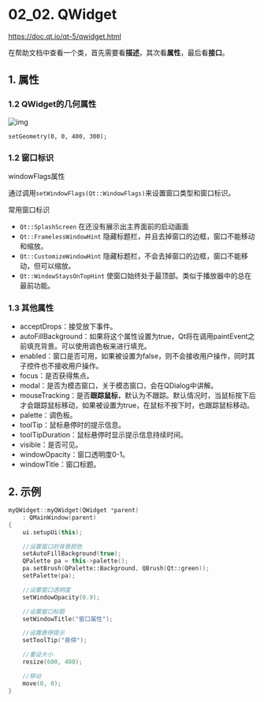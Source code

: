 # 02_02. QWidget

https://doc.qt.io/qt-5/qwidget.html

在帮助文档中查看一个类，首先需要看**描述**，其次看**属性**，最后看**接口**。

## 1. 属性

### 1.2 QWidget的几何属性

![img](assets/v2-b2601bff061435c50a57035de0b826db_hd.jpg)

```
setGeometry(0, 0, 400, 300);
```

### 1.2 窗口标识

windowFlags属性

通过调用`setWindowFlags(Qt::WindowFlags)`来设置窗口类型和窗口标识。

常用窗口标识

- `Qt::SplashScreen` 在还没有展示出主界面前的启动画面
- `Qt::FramelessWindowHint` 隐藏标题栏，并且去掉窗口的边框，窗口不能移动和缩放。
- `Qt::CustomizeWindowHint` 隐藏标题栏，不会去掉窗口的边框，窗口不能移动，但可以缩放。
- `Qt::WindowStaysOnTopHint` 使窗口始终处于最顶部。类似于播放器中的总在最前功能。

### 1.3 其他属性

- acceptDrops：接受放下事件。
- autoFillBackground：如果将这个属性设置为true，Qt将在调用paintEvent之前填充背景。可以使用调色板来进行填充。
- enabled：窗口是否可用，如果被设置为false，则不会接收用户操作，同时其子控件也不接收用户操作。
- focus：是否获得焦点。
- modal：是否为模态窗口，关于模态窗口，会在QDialog中讲解。
- mouseTracking：是否**跟踪鼠标**，默认为不跟踪。默认情况时，当鼠标按下后才会跟踪鼠标移动，如果被设置为true，在鼠标不按下时，也跟踪鼠标移动。
- palette：调色板。
- toolTip：鼠标悬停时的提示信息。
- toolTipDuration：鼠标悬停时显示提示信息持续时间。
- visible：是否可见。
- windowOpacity：窗口透明度0-1。
- windowTitle：窗口标题。

## 2. 示例

```c++
myQWidget::myQWidget(QWidget *parent)
	: QMainWindow(parent)
{
	ui.setupUi(this);

	//设置窗口的背景颜色
	setAutoFillBackground(true);
	QPalette pa = this->palette();
	pa.setBrush(QPalette::Background, QBrush(Qt::green));
	setPalette(pa);

	//设置窗口透明度
	setWindowOpacity(0.9);

	//设置窗口标题
	setWindowTitle("窗口属性");

	//设置悬停提示
	setToolTip("悬停");

	//重设大小
	resize(600, 400);

	//移动
	move(0, 0);
}
```

